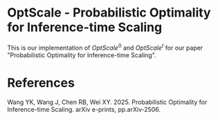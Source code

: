 # OptScale - Probabilistic Optimality for Inference-time Scaling

This is our implementation of $OptScale^0$ and $OptScale^t$ for our paper "Probabilistic Optimality for Inference-time Scaling".

# References

Wang YK, Wang J, Chen RB, Wei XY. 2025. Probabilistic Optimality for Inference-time Scaling. arXiv e-prints, pp.arXiv-2506.
